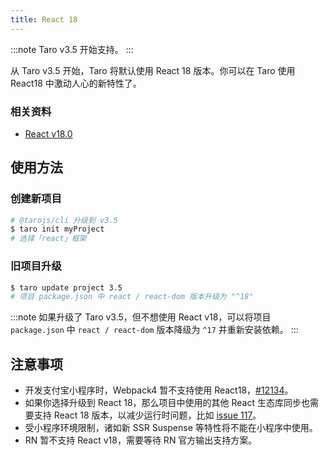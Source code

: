 ```yaml
---
title: React 18
---
```


:::note
Taro v3.5 开始支持。
:::

从 Taro v3.5 开始，Taro 将默认使用 React 18 版本。你可以在 Taro 使用 React18 中激动人心的新特性了。

### 相关资料

- [React v18.0](https://reactjs.org/blog/2022/03/29/react-v18.html)

## 使用方法

### 创建新项目

```bash
# @tarojs/cli 升级到 v3.5
$ taro init myProject
# 选择「react」框架
```

### 旧项目升级

```bash
$ taro update project 3.5
# 项目 package.json 中 react / react-dom 版本升级为 "^18"
```

:::note
如果升级了 Taro v3.5，但不想使用 React v18，可以将项目 `package.json` 中 `react / react-dom` 版本降级为 `^17` 并重新安装依赖。
:::

## 注意事项

- 开发支付宝小程序时，Webpack4 暂不支持使用 React18，[#12134](https://github.com/NervJS/taro/issues/12134#issuecomment-1197904281)。
- 如果你选择升级到 React 18，那么项目中使用的其他 React 生态库同步也需要支持 React 18 版本，以减少运行时问题，比如 [issue 117](https://github.com/NervJS/taro-docs/issues/117)。
- 受小程序环境限制，诸如新 SSR Suspense 等特性将不能在小程序中使用。
- RN 暂不支持 React v18，需要等待 RN 官方输出支持方案。
